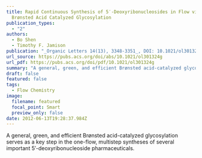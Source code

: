 ```yaml
---
title: Rapid Continuous Synthesis of 5′-Deoxyribonucleosides in Flow via
  Brønsted Acid Catalyzed Glycosylation
publication_types:
  - "2"
authors:
  - Bo Shen
  - Timothy F. Jamison
publication: "_Organic Letters 14(13), 3348-3351_, DOI: 10.1021/ol301324g"
url_source: https://pubs.acs.org/doi/abs/10.1021/ol301324g
url_pdf: https://pubs.acs.org/doi/pdf/10.1021/ol301324g
summary: "A general, green, and efficient Brønsted acid-catalyzed glycosylation serves as a key step in the one-flow, multistep syntheses of several important 5′-deoxyribonucleoside pharmaceuticals."
draft: false
featured: false
tags:
  - Flow Chemistry
image:
  filename: featured
  focal_point: Smart
  preview_only: false
date: 2012-06-13T19:28:37.984Z
---
```

  A general, green, and efficient Brønsted acid-catalyzed glycosylation serves as a key step in the one-flow, multistep syntheses of several important 5′-deoxyribonucleoside pharmaceuticals.
